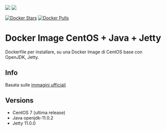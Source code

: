 [![](https://images.microbadger.com/badges/image/scolagreco/centos-jetty.svg)](https://microbadger.com/images/scolagreco/centos-jetty "Get your own image badge on microbadger.com") 
[![](https://images.microbadger.com/badges/commit/scolagreco/centos-jetty.svg)](https://microbadger.com/images/scolagreco/centos-jetty "Get your own commit badge on microbadger.com")

[![Docker Stars](https://img.shields.io/docker/stars/scolagreco/centos-jetty.svg)](https://hub.docker.com/r/scolagreco/centos-jetty/)
[![Docker Pulls](https://img.shields.io/docker/pulls/scolagreco/centos-jetty.svg)](https://hub.docker.com/r/scolagreco/centos-jetty/)

# Docker Image CentOS + Java + Jetty

Dockerfile per installare, su una Docker Image di CentOS base con OpenJDK, Jetty.

## Info

Basata sulle [immagini ufficiali](https://github.com/eclipse/jetty.docker/tree/6d71625d7895b03a94ee3cb19b460acee105ebb5)

## Versions

- CentOS 7 (ultima release)
- Java openjdk-11.0.2
- Jetty 11.0.0
